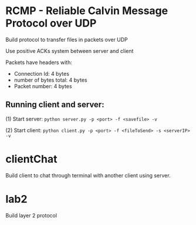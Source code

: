 # RCMP - Reliable Calvin Message Protocol over UDP
Build protocol to transfer files in packets over UDP

Use positive ACKs system between server and client

Packets have headers with:
- Connection Id: 4 bytes
- number of bytes total: 4 bytes
- Packet number: 4 bytes



## Running client and server:
(1) Start server: `python server.py -p <port> -f <savefile> -v`

(2) Start client: `python client.py -p <port> -f <fileToSend> -s <serverIP> -v`

# clientChat
Build client to chat through terminal with another client using server.

# lab2
Build layer 2 protocol
